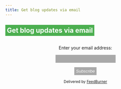 ```yaml
---
title: Get blog updates via email
---
```


<h2><a href="." style="color: inherit; text-decoration: inherit; background-color: #4caf50; color:white; padding: 5px;">Get blog updates via email</a></h2>
  


<form style="padding:3px;text-align:center;" action="https://feedburner.google.com/fb/a/mailverify" method="post" target="popupwindow" onsubmit="window.open('https://feedburner.google.com/fb/a/mailverify?uri=ir-g', 'popupwindow', 'scrollbars=yes,width=550,height=520');return true"><p>Enter your email address:</p><p><input type="text" style="
    font-family: helvetica;
    background: darkgray;
    resize: none;
    color: white;
    border: none;
    padding: 5px;
    font-style: italic;" name="email"/></p><input type="hidden" value="ir-g" name="uri"/><input type="hidden" name="loc" value="en_US"/><input type="submit" value="Subscribe" style="font-family: helvetica;
    background: darkgray;
    resize: none;
    color: white;
    border: none;
    padding: 5px;
    font-style: italic;"/><p><small>Delivered by <a href="https://feedburner.google.com" target="_blank">FeedBurner</a></small></p></form>
